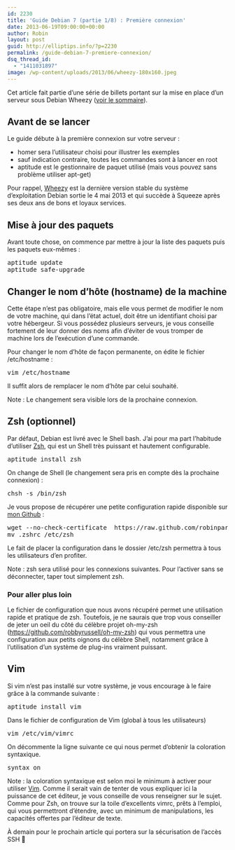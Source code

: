 ```yaml
---
id: 2230
title: 'Guide Debian 7 (partie 1/8) : Première connexion'
date: 2013-06-19T09:00:00+00:00
author: Robin
layout: post
guid: http://elliptips.info/?p=2230
permalink: /guide-debian-7-premiere-connexion/
dsq_thread_id:
  - "1411031897"
image: /wp-content/uploads/2013/06/wheezy-180x160.jpeg
---
```

Cet article fait partie d&#8217;une série de billets portant sur la mise en place d&#8217;un serveur sous Debian Wheezy ([voir le sommaire](http://elliptips.info/guide-sur-linstallation-dun-serveur-sous-debian-7-wheezy/ "guide debian wheezy sommaire")).

## Avant de se lancer

Le guide débute à la première connexion sur votre serveur :

  * homer sera l&#8217;utilisateur choisi pour illustrer les exemples
  * sauf indication contraire, toutes les commandes sont à lancer en root
  * aptitude est le gestionnaire de paquet utilisé (mais vous pouvez sans problème utiliser apt-get)

Pour rappel, [Wheezy](http://www.debian.org/releases/stable/armhf/release-notes/ch-whats-new.fr.html "nouveautés de Wheezy") est la dernière version stable du système d&#8217;exploitation Debian sortie le 4 mai 2013 et qui succède à Squeeze après ses deux ans de bons et loyaux services.

## **Mise à jour des paquets**

Avant toute chose, on commence par mettre à jour la liste des paquets puis les paquets eux-mêmes :

<pre class="lang:sh decode:true">aptitude update
aptitude safe-upgrade</pre>

## **Changer le nom d’hôte (hostname) de la machine**

Cette étape n’est pas obligatoire, mais elle vous permet de modifier le nom de votre machine, qui dans l’état actuel, doit être un identifiant choisi par votre hébergeur. Si vous possédez plusieurs serveurs, je vous conseille fortement de leur donner des noms afin d’éviter de vous tromper de machine lors de l’exécution d’une commande.

Pour changer le nom d’hôte de façon permanente, on édite le fichier /etc/hostname :

<pre class="lang:sh decode:true">vim /etc/hostname</pre>

Il suffit alors de remplacer le nom d’hôte par celui souhaité.

Note : Le changement sera visible lors de la prochaine connexion.

## **Zsh (optionnel)**

Par défaut, Debian est livré avec le Shell bash. J’ai pour ma part l’habitude d’utiliser [Zsh](http://fr.wikipedia.org/wiki/Z_Shell "Zsh sur Wikipedia"), qui est un Shell très puissant et hautement configurable.

<pre class="lang:sh decode:true">aptitude install zsh</pre>

On change de Shell (le changement sera pris en compte dès la prochaine connexion) :

<pre class="lang:sh decode:true">chsh -s /bin/zsh</pre>

Je vous propose de récupérer une petite configuration rapide disponible sur [mon Github](https://github.com/robinparisi/myzshrc/blob/master/.zshrc "myzshrc") :

<pre class="lang:sh decode:true">wget --no-check-certificate  https://raw.github.com/robinparisi/myzshrc/master/.zshrc 
mv .zshrc /etc/zsh</pre>

Le fait de placer la configuration dans le dossier /etc/zsh permettra à tous les utilisateurs d&#8217;en profiter.

Note : zsh sera utilisé pour les connexions suivantes. Pour l’activer sans se déconnecter, taper tout simplement zsh.

### **Pour aller plus loin**

Le fichier de configuration que nous avons récupéré permet une utilisation rapide et pratique de zsh. Toutefois, je ne saurais que trop vous conseiller de jeter un oeil du côté du célèbre projet oh-my-zsh (<https://github.com/robbyrussell/oh-my-zsh>) qui vous permettra une configuration aux petits oignons du célèbre Shell, notamment grâce à l&#8217;utilisation d&#8217;un système de plug-ins vraiment puissant.

## **Vim**

Si vim n’est pas installé sur votre système, je vous encourage à le faire grâce à la commande suivante :

<pre class="lang:sh decode:true">aptitude install vim</pre>

Dans le fichier de configuration de Vim (global à tous les utilisateurs)

<pre class="lang:sh decode:true">vim /etc/vim/vimrc</pre>

On décommente la ligne suivante ce qui nous permet d’obtenir la coloration syntaxique.

<pre class="lang:sh decode:true">syntax on</pre>

Note : la coloration syntaxique est selon moi le minimum à activer pour utiliser [Vim](http://vim-adventures.com/ "apprendre vim en s'amusant"). Comme il serait vain de tenter de vous expliquer ici la puissance de cet éditeur, je vous conseille de vous renseigner sur le sujet. Comme pour Zsh, on trouve sur la toile d’excellents vimrc, prêts à l’emploi, qui vous permettront d’étendre, avec un minimum de manipulations, les capacités offertes par l&#8217;éditeur de texte.

À demain pour le prochain article qui portera sur la sécurisation de l&#8217;accès SSH 🙂
